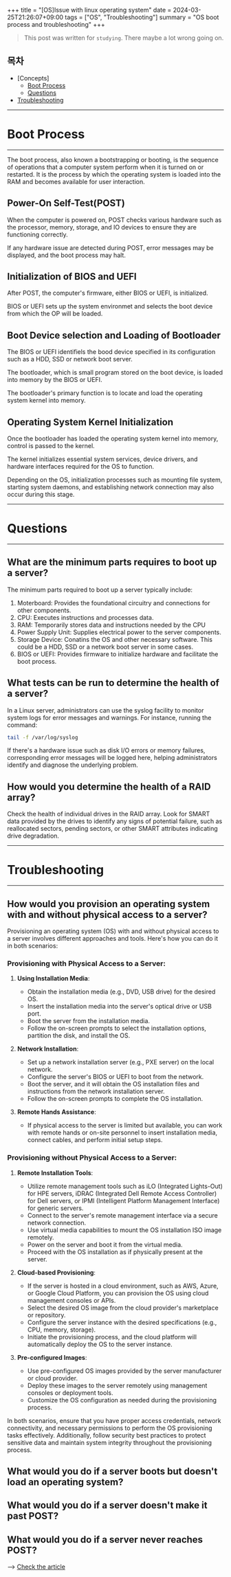 +++
title = "[OS]Issue with linux operating system"
date = 2024-03-25T21:26:07+09:00
tags = ["OS", "Troubleshooting"]
summary = "OS boot process and troubleshooting"
+++
> This post was written for `studying`. There maybe a lot wrong going on.

## 목차
* [Concepts] 
  + [Boot Process](#boot-process)
  + [Questions](#questions)
* [Troubleshooting](#troubleshooting)

---

# Boot Process
---

The boot process, also known a bootstrapping or booting, is the sequence of operations that a computer system perform when it is turned on or restarted. It is the process by which the operating system is loaded into the RAM and becomes available for user interaction.

## Power-On Self-Test(POST)

When the computer is powered on, POST checks various hardware such as the processor, memory, storage, and IO devices to ensure they are functioning correctly.

If any hardware issue are detected during POST, error messages may be displayed, and the boot process may halt.

## Initialization of BIOS and UEFI

After POST, the computer's firmware, either BIOS or UEFI, is initialized.

BIOS or UEFI sets up the system environmet and selects the boot device from which the OP will be loaded.

## Boot Device selection and Loading of Bootloader

The BIOS or UEFI identifiels the bood device specified in its configuration such as a HDD, SSD or network boot server.

The bootloader, which is small program stored on the boot device, is loaded into memory by the BIOS or UEFI.

The bootloader's primary function is to locate and load the operating system kernel into memory.

## Operating System Kernel Initialization

Once the bootloader has loaded the operating system kernel into memory, control is passed to the kernel.

The kernel initializes essential system services, device drivers, and hardware interfaces required for the OS to function.

Depending on the OS, initialization processes such as mounting file system, starting system daemons, and establishing network connection may also occur during this stage.

---

# Questions
---

## What are the minimum parts requires to boot up a server?

The minimum parts required to boot up a server typically include:

1. Moterboard: Provides the foundational circuitry and connections for other components.
2. CPU: Executes instructions and processes data.
3. RAM: Temporarily stores data and instructions needed by the CPU
4. Power Supply Unit: Supplies electrical power to the server components.
5. Storage Device: Conatins the OS and other necessary software. This could be a HDD, SSD or a network boot server in some cases.
6. BIOS or UEFI: Provides firmware to initialize hardware and facilitate the boot process.

## What tests can be run to determine the health of a server?

In a Linux server, administrators can use the syslog facility to monitor system logs for error messages and warnings. For instance, running the command:

```bash
tail -f /var/log/syslog
```

If there's a hardware issue such as disk I/O errors or memory failures, corresponding error messages will be logged here, helping administrators identify and diagnose the underlying problem. 

## How would you determine the health of a RAID array?

Check the health of individual drives in the RAID array. Look for SMART data provided by the drives to identify any signs of potential failure, such as reallocated sectors, pending sectors, or other SMART attributes indicating drive degradation.

---

# Troubleshooting
---

## How would you provision an operating system with and without physical access to a server?
Provisioning an operating system (OS) with and without physical access to a server involves different approaches and tools. Here's how you can do it in both scenarios:

### Provisioning with Physical Access to a Server:

1. **Using Installation Media**:
   - Obtain the installation media (e.g., DVD, USB drive) for the desired OS.
   - Insert the installation media into the server's optical drive or USB port.
   - Boot the server from the installation media.
   - Follow the on-screen prompts to select the installation options, partition the disk, and install the OS.

2. **Network Installation**:
   - Set up a network installation server (e.g., PXE server) on the local network.
   - Configure the server's BIOS or UEFI to boot from the network.
   - Boot the server, and it will obtain the OS installation files and instructions from the network installation server.
   - Follow the on-screen prompts to complete the OS installation.

3. **Remote Hands Assistance**:
   - If physical access to the server is limited but available, you can work with remote hands or on-site personnel to insert installation media, connect cables, and perform initial setup steps.

### Provisioning without Physical Access to a Server:

1. **Remote Installation Tools**:
   - Utilize remote management tools such as iLO (Integrated Lights-Out) for HPE servers, iDRAC (Integrated Dell Remote Access Controller) for Dell servers, or IPMI (Intelligent Platform Management Interface) for generic servers.
   - Connect to the server's remote management interface via a secure network connection.
   - Use virtual media capabilities to mount the OS installation ISO image remotely.
   - Power on the server and boot it from the virtual media.
   - Proceed with the OS installation as if physically present at the server.

2. **Cloud-based Provisioning**:
   - If the server is hosted in a cloud environment, such as AWS, Azure, or Google Cloud Platform, you can provision the OS using cloud management consoles or APIs.
   - Select the desired OS image from the cloud provider's marketplace or repository.
   - Configure the server instance with the desired specifications (e.g., CPU, memory, storage).
   - Initiate the provisioning process, and the cloud platform will automatically deploy the OS to the server instance.

3. **Pre-configured Images**:
   - Use pre-configured OS images provided by the server manufacturer or cloud provider.
   - Deploy these images to the server remotely using management consoles or deployment tools.
   - Customize the OS configuration as needed during the provisioning process.

In both scenarios, ensure that you have proper access credentials, network connectivity, and necessary permissions to perform the OS provisioning tasks effectively. Additionally, follow security best practices to protect sensitive data and maintain system integrity throughout the provisioning process.

## What would you do if a server boots but doesn't load an operating system?

## What would you do if a server doesn't make it past POST?

## What would you do if a server never reaches POST?

--> [Check the article][article]

[article]:https://domicmeia.github.io/post/hwtrouble/
